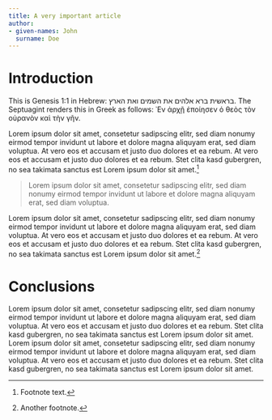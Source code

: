 ```yaml
---
title: A very important article
author:
- given-names: John
  surname: Doe
---
```



# Introduction

This is Genesis 1:1 in Hebrew: בראשית ברא אלהים את השמים ואת הארץ. The
Septuagint renders this in Greek as follows: ᾿Εν ἀρχῇ ἐποίησεν ὁ θεὸς
τὸν οὐρανὸν καὶ τὴν γῆν.

Lorem ipsum dolor sit amet, consetetur sadipscing elitr, sed diam nonumy
eirmod tempor invidunt ut labore et dolore magna aliquyam erat, sed diam
voluptua. At vero eos et accusam et justo duo dolores et ea rebum. At
vero eos et accusam et justo duo dolores et ea rebum. Stet clita kasd
gubergren, no sea takimata sanctus est Lorem ipsum dolor sit amet.[^1]

> Lorem ipsum dolor sit amet, consetetur sadipscing elitr, sed diam
> nonumy eirmod tempor invidunt ut labore et dolore magna aliquyam erat,
> sed diam voluptua.

Lorem ipsum dolor sit amet, consetetur sadipscing elitr, sed diam nonumy
eirmod tempor invidunt ut labore et dolore magna aliquyam erat, sed diam
voluptua. At vero eos et accusam et justo duo dolores et ea rebum. At
vero eos et accusam et justo duo dolores et ea rebum. Stet clita kasd
gubergren, no sea takimata sanctus est Lorem ipsum dolor sit amet.[^2]

# Conclusions

Lorem ipsum dolor sit amet, consetetur sadipscing elitr, sed diam nonumy
eirmod tempor invidunt ut labore et dolore magna aliquyam erat, sed diam
voluptua. At vero eos et accusam et justo duo dolores et ea rebum. Stet
clita kasd gubergren, no sea takimata sanctus est Lorem ipsum dolor sit
amet. Lorem ipsum dolor sit amet, consetetur sadipscing elitr, sed diam
nonumy eirmod tempor invidunt ut labore et dolore magna aliquyam erat,
sed diam voluptua. At vero eos et accusam et justo duo dolores et ea
rebum. Stet clita kasd gubergren, no sea takimata sanctus est Lorem
ipsum dolor sit amet.

[^1]: Footnote text.

[^2]: Another footnote.